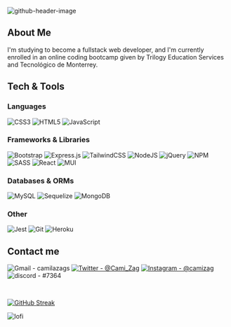 ![github-header-image](https://user-images.githubusercontent.com/99842669/172080803-c6338865-b98c-4af4-938b-85fcadf7f596.png)

## About Me
I'm studying to become a fullstack web developer, and I'm currently enrolled in an online coding bootcamp given by Trilogy Education Services and Tecnológico de Monterrey.

## Tech & Tools
### Languages
![CSS3](https://img.shields.io/badge/css3-%231572B6.svg?style=for-the-badge&logo=css3&logoColor=white)
![HTML5](https://img.shields.io/badge/html5-%23E34F26.svg?style=for-the-badge&logo=html5&logoColor=white)
![JavaScript](https://img.shields.io/badge/javascript-%23323330.svg?style=for-the-badge&logo=javascript&logoColor=%23F7DF1E)

### Frameworks & Libraries
![Bootstrap](https://img.shields.io/badge/bootstrap-%23563D7C.svg?style=for-the-badge&logo=bootstrap&logoColor=white)
![Express.js](https://img.shields.io/badge/express.js-%23404d59.svg?style=for-the-badge&logo=express&logoColor=%2361DAFB)
![TailwindCSS](https://img.shields.io/badge/tailwindcss-%2338B2AC.svg?style=for-the-badge&logo=tailwind-css&logoColor=white)
![NodeJS](https://img.shields.io/badge/node.js-6DA55F?style=for-the-badge&logo=node.js&logoColor=white)
![jQuery](https://img.shields.io/badge/jquery-%230769AD.svg?style=for-the-badge&logo=jquery&logoColor=white)
![NPM](https://img.shields.io/badge/NPM-%23000000.svg?style=for-the-badge&logo=npm&logoColor=white)
![SASS](https://img.shields.io/badge/SASS-hotpink.svg?style=for-the-badge&logo=SASS&logoColor=white)
![React](https://img.shields.io/badge/react-%2320232a.svg?style=for-the-badge&logo=react&logoColor=%2361DAFB)
![MUI](https://img.shields.io/badge/MUI-%230081CB.svg?style=for-the-badge&logo=mui&logoColor=white)


### Databases & ORMs
![MySQL](https://img.shields.io/badge/MySQL-005C84?style=for-the-badge&logo=mysql&logoColor=white)
![Sequelize](https://img.shields.io/badge/Sequelize-52B0E7?style=for-the-badge&logo=Sequelize&logoColor=white)
![MongoDB](https://img.shields.io/badge/MongoDB-%234ea94b.svg?style=for-the-badge&logo=mongodb&logoColor=white)

### Other
![Jest](https://img.shields.io/badge/Jest-323330?style=for-the-badge&logo=Jest&logoColor=white)
![Git](https://img.shields.io/badge/GIT-E44C30?style=for-the-badge&logo=git&logoColor=white)
![Heroku](https://img.shields.io/badge/heroku-%23430098.svg?style=for-the-badge&logo=heroku&logoColor=white)

## Contact me
![Gmail - camilazags](https://img.shields.io/badge/Gmail-camilazags-EA4335?style=for-the-badge)
[![Twitter - @Cami_Zag](https://img.shields.io/badge/Twitter-%40Cami__Zag-1DA1F2?style=for-the-badge)](https://twitter.com/Cami_Zag)
[![Instagram - @camizag](https://img.shields.io/badge/Instagram-%40camizag-E4405F?style=for-the-badge)](https://www.instagram.com/camizag/)
![discord - #7364](https://img.shields.io/badge/discord-%237364-5865F2?style=for-the-badge)

<br>

[![GitHub Streak](http://github-readme-streak-stats.herokuapp.com?user=camizag&theme=tokyonight_duo&date_format=j%20M%5B%20Y%5D)](https://git.io/streak-stats)
  
![lofi](https://user-images.githubusercontent.com/99842669/173194032-4c74b80b-ad55-4503-9b1c-e5d75ca2b3ab.gif)

